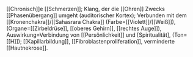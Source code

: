 [[Chronisch]]e [[Schmerzen]]; Klang, der die [[Ohren]] Zwecks [[Phasenübergang]] umgeht (auditorischer Kortex); Verbunden mit dem [[Kronenchakra]]/[[Sahasrara Chakra]] (Farbe=[[Violett]]/[[Weiß]]), (Organe=[[Zirbeldrüse]], [[oberes Gehirn]], [[rechtes Auge]]), Auswirkung=Verbindung von [[Persönlichkeit]] und [Spiritualität], (Ton=[[H]]); [[Kapillarbildung]], [[Fibroblastenproliferation]], verminderte [[Hautnekrose]].